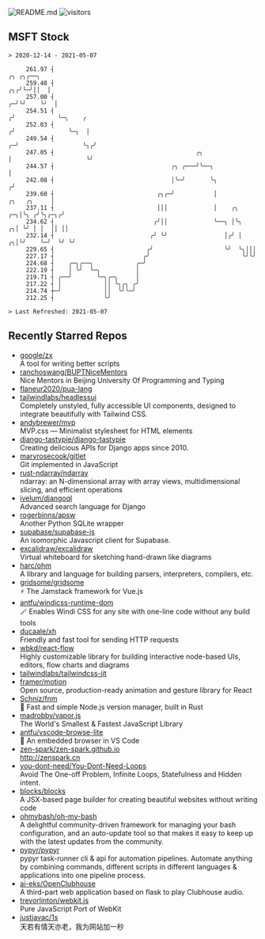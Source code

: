![README.md](https://github.com/Gerhut/Gerhut/workflows/README.md/badge.svg)
![visitors](https://visitors.vercel.app/Gerhut/Gerhut?token=8cf69d1f6813d272ef062726b6070c9be4ff72038cfe5a7ded7384a8da65d866)

## MSFT Stock

```
> 2020-12-14 - 2021-05-07

     261.97 ┤                                                                                   ╭╮ ╭╮╭──╮        
     259.48 ┤                                                                                ╭╮╭╯╰─╯││  │        
     257.00 ┤                                                                              ╭─╯╰╯    ╰╯  │        
     254.51 ┤                                                                             ╭╯            ╰─╮    ╭ 
     252.03 ┤                                                                            ╭╯               ╰─╮  │ 
     249.54 ┤                                                                          ╭─╯                  ╰╮╭╯ 
     247.05 ┤                                        ╭╮                                │                     ╰╯  
     244.57 ┤                                 ╭╮ ╭───╯╰──╮                             │                         
     242.08 ┤                                 │╰─╯       ╰╮                           ╭╯                         
     239.60 ┤                             ╭╮╭─╯           │               ╭╮   ╭╮     │                          
     237.11 ┤                             │││             │    ╭╮      ╭─╮│╰╮ ╭╯╰╮╭─╮╭╯                          
     234.62 ┤                            ╭╯││             ╰──╮ │╰╮   ╭╮│ ╰╯ │ │  ││ ││                           
     232.14 ┤                           ╭╯ ╰╯                │╭╯ │ ╭╮│╰╯    ╰─╯  ╰╯ ╰╯                           
     229.65 ┤                          ╭╯                    ╰╯  ╰╮│││                                           
     227.17 ┤                         ╭╯                          ╰╯╰╯                                           
     224.68 ┤    ╭─╮╭──╮            ╭─╯                                                                          
     222.19 ┤    │ ╰╯  ╰─╮          │                                                                            
     219.71 ┤ ╭──╯       ╰─╮╭─╮     │                                                                            
     217.22 ┤ │            ││ ╰╮╭╮ ╭╯                                                                            
     214.74 ┼─╯            ││  ╰╯╰─╯                                                                             
     212.25 ┤              ╰╯                                                                                    

> Last Refreshed: 2021-05-07
```

## Recently Starred Repos

- [google/zx](https://github.com/google/zx)  
  A tool for writing better scripts
- [ranchoswang/BUPTNiceMentors](https://github.com/ranchoswang/BUPTNiceMentors)  
  Nice Mentors in Beijing University Of Programming and Typing 
- [flaneur2020/pua-lang](https://github.com/flaneur2020/pua-lang)  
- [tailwindlabs/headlessui](https://github.com/tailwindlabs/headlessui)  
  Completely unstyled, fully accessible UI components, designed to integrate beautifully with Tailwind CSS.
- [andybrewer/mvp](https://github.com/andybrewer/mvp)  
  MVP.css — Minimalist stylesheet for HTML elements
- [django-tastypie/django-tastypie](https://github.com/django-tastypie/django-tastypie)  
  Creating delicious APIs for Django apps since 2010.
- [maryrosecook/gitlet](https://github.com/maryrosecook/gitlet)  
  Git implemented in JavaScript
- [rust-ndarray/ndarray](https://github.com/rust-ndarray/ndarray)  
  ndarray: an N-dimensional array with array views, multidimensional slicing, and efficient operations
- [ivelum/djangoql](https://github.com/ivelum/djangoql)  
  Advanced search language for Django
- [rogerbinns/apsw](https://github.com/rogerbinns/apsw)  
  Another Python SQLite wrapper
- [supabase/supabase-js](https://github.com/supabase/supabase-js)  
  An isomorphic Javascript client for Supabase.
- [excalidraw/excalidraw](https://github.com/excalidraw/excalidraw)  
  Virtual whiteboard for sketching hand-drawn like diagrams
- [harc/ohm](https://github.com/harc/ohm)  
  A library and language for building parsers, interpreters, compilers, etc.
- [gridsome/gridsome](https://github.com/gridsome/gridsome)  
  ⚡️ The Jamstack framework for Vue.js
- [antfu/windicss-runtime-dom](https://github.com/antfu/windicss-runtime-dom)  
  🪄 Enables Windi CSS for any site with one-line code without any build tools 
- [ducaale/xh](https://github.com/ducaale/xh)  
  Friendly and fast tool for sending HTTP requests
- [wbkd/react-flow](https://github.com/wbkd/react-flow)  
  Highly customizable library for building interactive node-based UIs, editors, flow charts and diagrams 
- [tailwindlabs/tailwindcss-jit](https://github.com/tailwindlabs/tailwindcss-jit)  
- [framer/motion](https://github.com/framer/motion)  
  Open source, production-ready animation and gesture library for React
- [Schniz/fnm](https://github.com/Schniz/fnm)  
  🚀 Fast and simple Node.js version manager, built in Rust
- [madrobby/vapor.js](https://github.com/madrobby/vapor.js)  
  The World's Smallest & Fastest JavaScript Library
- [antfu/vscode-browse-lite](https://github.com/antfu/vscode-browse-lite)  
  🚀 An embedded browser in VS Code
- [zen-spark/zen-spark.github.io](https://github.com/zen-spark/zen-spark.github.io)  
  http://zenspark.cn
- [you-dont-need/You-Dont-Need-Loops](https://github.com/you-dont-need/You-Dont-Need-Loops)  
  Avoid The One-off Problem, Infinite Loops, Statefulness and Hidden intent.
- [blocks/blocks](https://github.com/blocks/blocks)  
  A JSX-based page builder for creating beautiful websites without writing code
- [ohmybash/oh-my-bash](https://github.com/ohmybash/oh-my-bash)  
  A delightful community-driven framework for managing your bash configuration, and an auto-update tool so that makes it easy to keep up with the latest updates from the community.
- [pypyr/pypyr](https://github.com/pypyr/pypyr)  
  pypyr task-runner cli & api for automation pipelines. Automate anything by combining commands, different scripts in different languages & applications into one pipeline process.
- [ai-eks/OpenClubhouse](https://github.com/ai-eks/OpenClubhouse)  
  A third-part web application based on flask to play Clubhouse audio.
- [trevorlinton/webkit.js](https://github.com/trevorlinton/webkit.js)  
  Pure JavaScript Port of WebKit
- [justjavac/1s](https://github.com/justjavac/1s)  
  天若有情天亦老，我为网站加一秒
